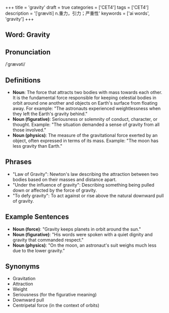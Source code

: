 +++
title = 'gravity'
draft = true
categories = ['CET4']
tags = ['CET4']
description = '[ˈgræviti] n.重力，引力；严重性'
keywords = ['ai words', 'gravity']
+++

## Word: Gravity

## Pronunciation
/ˈɡrævəti/

## Definitions
- **Noun**: The force that attracts two bodies with mass towards each other. It is the fundamental force responsible for keeping celestial bodies in orbit around one another and objects on Earth's surface from floating away. For example: "The astronauts experienced weightlessness when they left the Earth's gravity behind."
- **Noun (figurative)**: Seriousness or solemnity of conduct, character, or thought. Example: "The situation demanded a sense of gravity from all those involved."
- **Noun (physics)**: The measure of the gravitational force exerted by an object, often expressed in terms of its mass. Example: "The moon has less gravity than Earth."

## Phrases
- "Law of Gravity": Newton's law describing the attraction between two bodies based on their masses and distance apart.
- "Under the influence of gravity": Describing something being pulled down or affected by the force of gravity.
- "To defy gravity": To act against or rise above the natural downward pull of gravity.

## Example Sentences
- **Noun (force)**: "Gravity keeps planets in orbit around the sun."
- **Noun (figurative)**: "His words were spoken with a quiet dignity and gravity that commanded respect."
- **Noun (physics)**: "On the moon, an astronaut's suit weighs much less due to the lower gravity."

## Synonyms
- Gravitation
- Attraction
- Weight
- Seriousness (for the figurative meaning)
- Downward pull
- Centripetal force (in the context of orbits)
